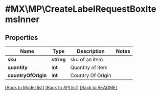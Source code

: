 # #MX\MP\CreateLabelRequestBoxItemsInner

## Properties

Name | Type | Description | Notes
------------ | ------------- | ------------- | -------------
**sku** | **string** | sku of an item |
**quantity** | **int** | Quantity of Item |
**countryOfOrigin** | **int** | Country Of Origin |


[[Back to Model list]](../) [[Back to API list]](../../Api/MX/MP) [[Back to README]](../../README.md)
